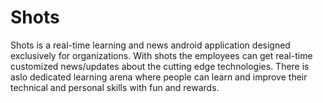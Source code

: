 # Shots
Shots is a real-time learning and news android application designed exclusively for organizations. With shots the employees can get real-time customized news/updates about the cutting edge technologies. 
There is aslo dedicated learning arena where people can learn and improve their technical and personal skills with fun and rewards.
